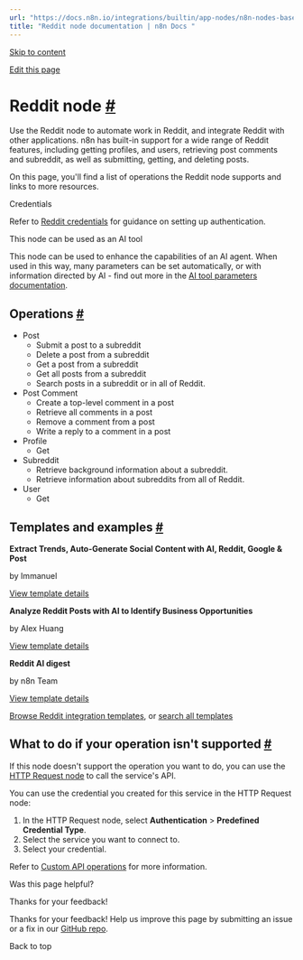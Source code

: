 ```yaml
---
url: "https://docs.n8n.io/integrations/builtin/app-nodes/n8n-nodes-base.reddit/"
title: "Reddit node documentation | n8n Docs "
---
```


[Skip to content](https://docs.n8n.io/integrations/builtin/app-nodes/n8n-nodes-base.reddit/#reddit-node)

[Edit this page](https://github.com/n8n-io/n8n-docs/edit/main/docs/integrations/builtin/app-nodes/n8n-nodes-base.reddit.md "Edit this page")

# Reddit node [\#](https://docs.n8n.io/integrations/builtin/app-nodes/n8n-nodes-base.reddit/\#reddit-node "Permanent link")

Use the Reddit node to automate work in Reddit, and integrate Reddit with other applications. n8n has built-in support for a wide range of Reddit features, including getting profiles, and users, retrieving post comments and subreddit, as well as submitting, getting, and deleting posts.

On this page, you'll find a list of operations the Reddit node supports and links to more resources.

Credentials

Refer to [Reddit credentials](https://docs.n8n.io/integrations/builtin/credentials/reddit/) for guidance on setting up authentication.

This node can be used as an AI tool

This node can be used to enhance the capabilities of an AI agent. When used in this way, many parameters can be set automatically, or with information directed by AI - find out more in the [AI tool parameters documentation](https://docs.n8n.io/advanced-ai/examples/using-the-fromai-function/).

## Operations [\#](https://docs.n8n.io/integrations/builtin/app-nodes/n8n-nodes-base.reddit/\#operations "Permanent link")

- Post
  - Submit a post to a subreddit
  - Delete a post from a subreddit
  - Get a post from a subreddit
  - Get all posts from a subreddit
  - Search posts in a subreddit or in all of Reddit.
- Post Comment
  - Create a top-level comment in a post
  - Retrieve all comments in a post
  - Remove a comment from a post
  - Write a reply to a comment in a post
- Profile
  - Get
- Subreddit
  - Retrieve background information about a subreddit.
  - Retrieve information about subreddits from all of Reddit.
- User
  - Get

## Templates and examples [\#](https://docs.n8n.io/integrations/builtin/app-nodes/n8n-nodes-base.reddit/\#templates-and-examples "Permanent link")

**Extract Trends, Auto-Generate Social Content with AI, Reddit, Google & Post**

by Immanuel

[View template details](https://n8n.io/workflows/3560-extract-trends-auto-generate-social-content-with-ai-reddit-google-and-post/)

**Analyze Reddit Posts with AI to Identify Business Opportunities**

by Alex Huang

[View template details](https://n8n.io/workflows/2978-analyze-reddit-posts-with-ai-to-identify-business-opportunities/)

**Reddit AI digest**

by n8n Team

[View template details](https://n8n.io/workflows/1895-reddit-ai-digest/)

[Browse Reddit integration templates](https://n8n.io/integrations/reddit/), or [search all templates](https://n8n.io/workflows/)

## What to do if your operation isn't supported [\#](https://docs.n8n.io/integrations/builtin/app-nodes/n8n-nodes-base.reddit/\#what-to-do-if-your-operation-isnt-supported "Permanent link")

If this node doesn't support the operation you want to do, you can use the [HTTP Request node](https://docs.n8n.io/integrations/builtin/core-nodes/n8n-nodes-base.httprequest/) to call the service's API.

You can use the credential you created for this service in the HTTP Request node:

1. In the HTTP Request node, select **Authentication** \> **Predefined Credential Type**.
2. Select the service you want to connect to.
3. Select your credential.

Refer to [Custom API operations](https://docs.n8n.io/integrations/custom-operations/) for more information.

Was this page helpful?






Thanks for your feedback!






Thanks for your feedback! Help us improve this page by submitting an issue or a fix in our [GitHub repo](https://github.com/n8n-io/n8n-docs).


Back to top